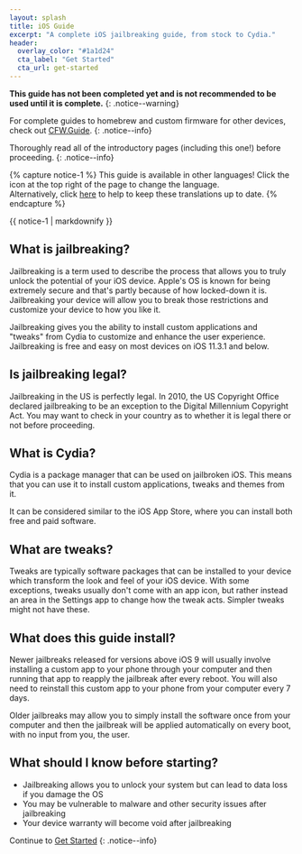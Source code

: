 ```yaml
---
layout: splash
title: iOS Guide
excerpt: "A complete iOS jailbreaking guide, from stock to Cydia."
header:
  overlay_color: "#1a1d24"
  cta_label: "Get Started"
  cta_url: get-started
---
```


**This guide has not been completed yet and is not recommended to be used until it is complete.**
{: .notice--warning}

For complete guides to homebrew and custom firmware for other devices, check out [CFW.Guide](https://cfw.guide).
{: .notice--info}

Thoroughly read all of the introductory pages (including this one!) before proceeding.
{: .notice--info}

{% capture notice-1 %}
This guide is available in other languages!
Click the <i class="fa fa-language" aria-hidden="true"></i> icon at the top right of the page to change the language.    
Alternatively, click [here]() to help to keep these translations up to date.
{% endcapture %}

<div class="notice--info">{{ notice-1 | markdownify }}</div>

## What is jailbreaking?

Jailbreaking is a term used to describe the process that allows you to truly unlock the potential of your iOS device. Apple's OS is known for being extremely secure and that's partly because of how locked-down it is. Jailbreaking your device will allow you to break those restrictions and customize your device to how you like it.

Jailbreaking gives you the ability to install custom applications and "tweaks" from Cydia to customize and enhance the user experience. Jailbreaking is free and easy on most devices on iOS 11.3.1 and below.

## Is jailbreaking legal?

Jailbreaking in the US is perfectly legal. In 2010, the US Copyright Office declared jailbreaking to be an exception to the Digital Millennium Copyright Act. You may want to check in your country as to whether it is legal there or not before proceeding.

## What is Cydia?

Cydia is a package manager that can be used on jailbroken iOS. This means that you can use it to install custom applications, tweaks and themes from it.

It can be considered similar to the iOS App Store, where you can install both free and paid software.

## What are tweaks?

Tweaks are typically software packages that can be installed to your device which transform the look and feel of your iOS device. With some exceptions, tweaks usually don't come with an app icon, but rather instead an area in the Settings app to change how the tweak acts. Simpler tweaks might not have these.

## What does this guide install?

Newer jailbreaks released for versions above iOS 9 will usually involve installing a custom app to your phone through your computer and then running that app to reapply the jailbreak after every reboot. You will also need to reinstall this custom app to your phone from your computer every 7 days.

Older jailbreaks may allow you to simply install the software once from your computer and then the jailbreak will be applied automatically on every boot, with no input from you, the user.

## What should I know before starting?

- Jailbreaking allows you to unlock your system but can lead to data loss if you damage the OS
- You may be vulnerable to malware and other security issues after jailbreaking
- Your device warranty will become void after jailbreaking

Continue to [Get Started](get-started)
{: .notice--info}
